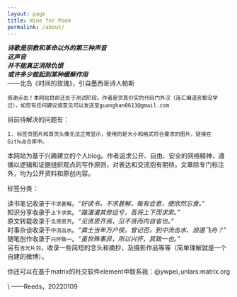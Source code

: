 ```yaml
---
layout: page
title: Wine for Poem
permalink: /about/
---
```



***诗歌是宗教和革命以外的第三种声音***  
***这声音***  
***并不能真正消除仇恨***  
***或许多少能起到某种缓解作用***  
——北岛《时间的玫瑰》，引自墨西哥诗人帕斯
 
    感谢点击！本网站目前还处于测试阶段。作者是货真价实的代码门外汉（连汇编语言都没学过），如您有任何建议或意见可以发送至guanghan0613@gmail.com  

目前待解决的问题有：

    1. 标签页图片和首页头像无法正常显示，使用的是大小和格式符合要求的图片，链接在Github仓库中。

本网站为基于兴趣建立的个人blog。作者追求公开、自由、安全的网络精神，遵循以逻辑和证据组织观点的写作原则，对表达和交流抱有期待。文章除专门标注外，均为公开资料和原创内容。
  
标签分类：
 
读书笔记收录于`不求甚解`。*“好读书，不求甚解，每有会意，便欣然忘食。”*  
知识分享收录于`上下求索`。*“路漫漫其修远兮，吾将上下而求索。”*  
原文转载收录于`见贤思齐`。*“见贤思齐焉，见不贤而内自省也。”*  
时事杂谈收录于`中流击水`。*“粪土当年万户侯。曾记否，到中流击水、浪遏飞舟？”*  
随笔创作收录于`兴怀致一`。*“虽世殊事异，所以兴怀，其致一也。”*  
另有`吉光片羽`，收录一些简短的念头和摘抄，及摄影作品等等（简单理解就是一个自建的微博）。

你还可以在基于matrix的社交软件element中联系我：@ywpei_unlars:matrix.org
  
\  ——Reeds，20220109
